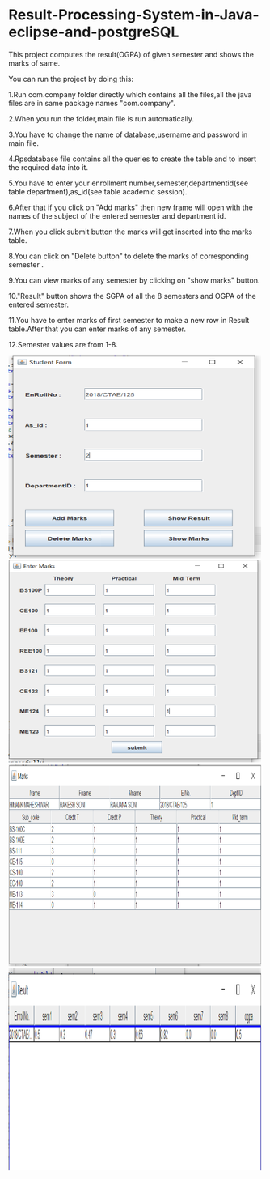 # Result-Processing-System-in-Java-eclipse-and-postgreSQL
This project computes the result(OGPA) of given semester and shows the marks of same.


You can run the project by doing this:


1.Run com.company folder directly which contains all the files,all the java files are in same package names "com.company".

2.When you run the folder,main file is run automatically.

3.You have to change the name of database,username and password in main file.

4.Rpsdatabase file contains all the queries to create the table and to insert the required data into it.

5.You have to enter your enrollment number,semester,departmentid(see table department),as_id(see table academic session).

6.After that if you click on "Add marks" then new frame will open with the names of the subject of the entered semester and department id.

7.When you click submit button the marks will get inserted into the marks table.

8.You can click on "Delete button" to delete the marks of corresponding semester .

9.You can view marks of any semester by clicking on "show marks" button.

10."Result" button shows the SGPA of all the 8 semesters and OGPA of the entered semester.

11.You have to enter marks of first semester to make a new row in Result table.After that you can enter marks of any semester.

12.Semester values are from 1-8.

<img src="https://github.com/himank3029/Result-Processing-System-in-Java-eclipse-and-postgreSQL/blob/main/Screenshot/student%20form.PNG" width="500" height="400" alt="">
<img src="https://github.com/himank3029/Result-Processing-System-in-Java-eclipse-and-postgreSQL/blob/main/Screenshot/enter%20marks.PNG" width="500" height="400" alt="">
<img src="https://github.com/himank3029/Result-Processing-System-in-Java-eclipse-and-postgreSQL/blob/main/Screenshot/show%20marks.PNG" width="500" height="400" alt="">
<img src="https://github.com/himank3029/Result-Processing-System-in-Java-eclipse-and-postgreSQL/blob/main/Screenshot/result.PNG" width="500" height="400" alt="">
